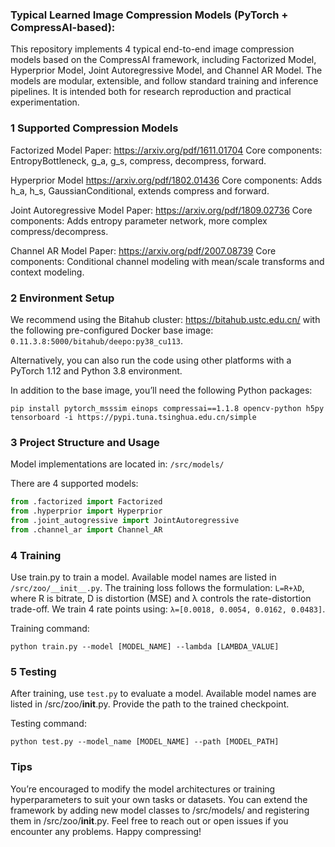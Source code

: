 ###  Typical Learned Image Compression Models (PyTorch + CompressAI-based):

This repository implements 4 typical end-to-end image compression models based on the CompressAI framework, including Factorized Model, Hyperprior Model, Joint Autoregressive Model, and Channel AR Model. The models are modular, extensible, and follow standard training and inference pipelines. It is intended both for research reproduction and practical experimentation.

### 1 Supported Compression Models

Factorized Model
Paper: https://arxiv.org/pdf/1611.01704
Core components: EntropyBottleneck, g_a, g_s, compress, decompress, forward.

Hyperprior Model
https://arxiv.org/pdf/1802.01436
Core components: Adds h_a, h_s, GaussianConditional, extends compress and forward.

Joint Autoregressive Model
Paper: https://arxiv.org/pdf/1809.02736
Core components: Adds entropy parameter network, more complex compress/decompress.

Channel AR Model
Paper: https://arxiv.org/pdf/2007.08739
Core components: Conditional channel modeling with mean/scale transforms and context modeling.

### 2 Environment Setup

We recommend using the Bitahub cluster: https://bitahub.ustc.edu.cn/ with the following pre-configured Docker base image: `0.11.3.8:5000/bitahub/deepo:py38_cu113`.

Alternatively, you can also run the code using other platforms with a PyTorch 1.12 and Python 3.8 environment.

In addition to the base image, you’ll need the following Python packages:
```
pip install pytorch_msssim einops compressai==1.1.8 opencv-python h5py tensorboard -i https://pypi.tuna.tsinghua.edu.cn/simple
```

### 3 Project Structure and Usage

Model implementations are located in: `/src/models/`

There are 4 supported models:
```python
from .factorized import Factorized
from .hyperprior import Hyperprior
from .joint_autogressive import JointAutoregressive
from .channel_ar import Channel_AR
```

### 4 Training

Use train.py to train a model. Available model names are listed in `/src/zoo/__init__.py`. The training loss follows the formulation: `L=R+λD`, where R is bitrate, D is distortion (MSE) and λ controls the rate-distortion trade-off. We train 4 rate points using: `λ=[0.0018, 0.0054, 0.0162, 0.0483]`.

Training command:
```
python train.py --model [MODEL_NAME] --lambda [LAMBDA_VALUE]
```

### 5 Testing

After training, use `test.py` to evaluate a model. Available model names are listed in /src/zoo/__init__.py. Provide the path to the trained checkpoint.

Testing command:
```
python test.py --model_name [MODEL_NAME] --path [MODEL_PATH]
```

### Tips

You’re encouraged to modify the model architectures or training hyperparameters to suit your own tasks or datasets.
You can extend the framework by adding new model classes to /src/models/ and registering them in /src/zoo/__init__.py.
Feel free to reach out or open issues if you encounter any problems. Happy compressing!

